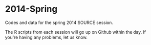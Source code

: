 2014-Spring
===========

Codes and data for the spring 2014 SOURCE session.

The R scripts from each session will go up on Github within the day. If you're having any problems, let us know.
